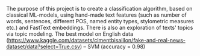 The purpose of this project is to create a classification algorithm, based on classical ML-models, using hand-made text features (such as number of words, sentences, different POS, named entity types, stylometric measures etc.) and FastText embeddings. There is also an exploration of texts' topics via topic modeling. 
The best model on English data (https://www.kaggle.com/datasets/clmentbisaillon/fake-and-real-news-dataset/data?select=True.csv) – SVM (accuracy = 0.98) 

